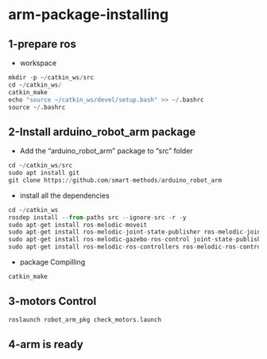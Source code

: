 # arm-package-installing
## 1-prepare ros
* workspace
~~~python
mkdir -p ~/catkin_ws/src
cd ~/catkin_ws/
catkin_make
echo "source ~/catkin_ws/devel/setup.bash" >> ~/.bashrc
source ~/.bashrc
~~~
## 2-Install arduino_robot_arm package
* Add the “arduino_robot_arm” package to “src” folder
~~~python
cd ~/catkin_ws/src
sudo apt install git
git clone https://github.com/smart-methods/arduino_robot_arm 
~~~
* install all the dependencies
~~~python
cd ~/catkin_ws
rosdep install --from-paths src --ignore-src -r -y
sudo apt-get install ros-melodic-moveit
sudo apt-get install ros-melodic-joint-state-publisher ros-melodic-joint-state-publisher-gui
sudo apt-get install ros-melodic-gazebo-ros-control joint-state-publisher
sudo apt-get install ros-melodic-ros-controllers ros-melodic-ros-control
~~~
* package Compilling
~~~python
catkin_make
~~~
## 3-motors Control
~~~python
roslaunch robot_arm_pkg check_motors.launch
~~~
## 4-arm is ready
